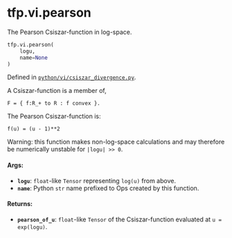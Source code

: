 <div itemscope itemtype="http://developers.google.com/ReferenceObject">
<meta itemprop="name" content="tfp.vi.pearson" />
<meta itemprop="path" content="Stable" />
</div>

# tfp.vi.pearson

The Pearson Csiszar-function in log-space.

``` python
tfp.vi.pearson(
    logu,
    name=None
)
```



Defined in [`python/vi/csiszar_divergence.py`](https://github.com/tensorflow/probability/tree/master/tensorflow_probability/python/vi/csiszar_divergence.py).

<!-- Placeholder for "Used in" -->

A Csiszar-function is a member of,

```none
F = { f:R_+ to R : f convex }.
```

The Pearson Csiszar-function is:

```none
f(u) = (u - 1)**2
```

Warning: this function makes non-log-space calculations and may therefore be
numerically unstable for `|logu| >> 0`.

#### Args:

* <b>`logu`</b>: `float`-like `Tensor` representing `log(u)` from above.
* <b>`name`</b>: Python `str` name prefixed to Ops created by this function.


#### Returns:

* <b>`pearson_of_u`</b>: `float`-like `Tensor` of the Csiszar-function evaluated at
    `u = exp(logu)`.